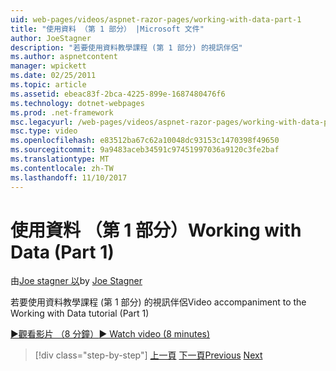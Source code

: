 ```yaml
---
uid: web-pages/videos/aspnet-razor-pages/working-with-data-part-1
title: "使用資料 （第 1 部分） |Microsoft 文件"
author: JoeStagner
description: "若要使用資料教學課程 (第 1 部分) 的視訊伴侶"
ms.author: aspnetcontent
manager: wpickett
ms.date: 02/25/2011
ms.topic: article
ms.assetid: ebeac83f-2bca-4225-899e-1687480476f6
ms.technology: dotnet-webpages
ms.prod: .net-framework
msc.legacyurl: /web-pages/videos/aspnet-razor-pages/working-with-data-part-1
msc.type: video
ms.openlocfilehash: e83512ba67c62a10048dc93153c1470398f49650
ms.sourcegitcommit: 9a9483aceb34591c97451997036a9120c3fe2baf
ms.translationtype: MT
ms.contentlocale: zh-TW
ms.lasthandoff: 11/10/2017
---
```

<a name="working-with-data-part-1"></a><span data-ttu-id="7b666-103">使用資料 （第 1 部分）</span><span class="sxs-lookup"><span data-stu-id="7b666-103">Working with Data (Part 1)</span></span>
====================
<span data-ttu-id="7b666-104">由[Joe stagner 以](https://github.com/JoeStagner)</span><span class="sxs-lookup"><span data-stu-id="7b666-104">by [Joe Stagner](https://github.com/JoeStagner)</span></span>

<span data-ttu-id="7b666-105">若要使用資料教學課程 (第 1 部分) 的視訊伴侶</span><span class="sxs-lookup"><span data-stu-id="7b666-105">Video accompaniment to the Working with Data tutorial (Part 1)</span></span>

[<span data-ttu-id="7b666-106">&#9654;觀看影片 （8 分鐘）</span><span class="sxs-lookup"><span data-stu-id="7b666-106">&#9654; Watch video (8 minutes)</span></span>](https://channel9.msdn.com/Blogs/ASP-NET-Site-Videos/working-with-data-part-1)

>[!div class="step-by-step"]
<span data-ttu-id="7b666-107">[上一頁](working-with-forms-part-2.md)
[下一頁](working-with-data-part-2.md)</span><span class="sxs-lookup"><span data-stu-id="7b666-107">[Previous](working-with-forms-part-2.md)
[Next](working-with-data-part-2.md)</span></span>
